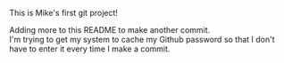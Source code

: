 This is Mike's first git project!

Adding more to this README to make another commit.  
I'm trying to get my system to cache my Github password so that I don't have to enter it every time I make a commit.
